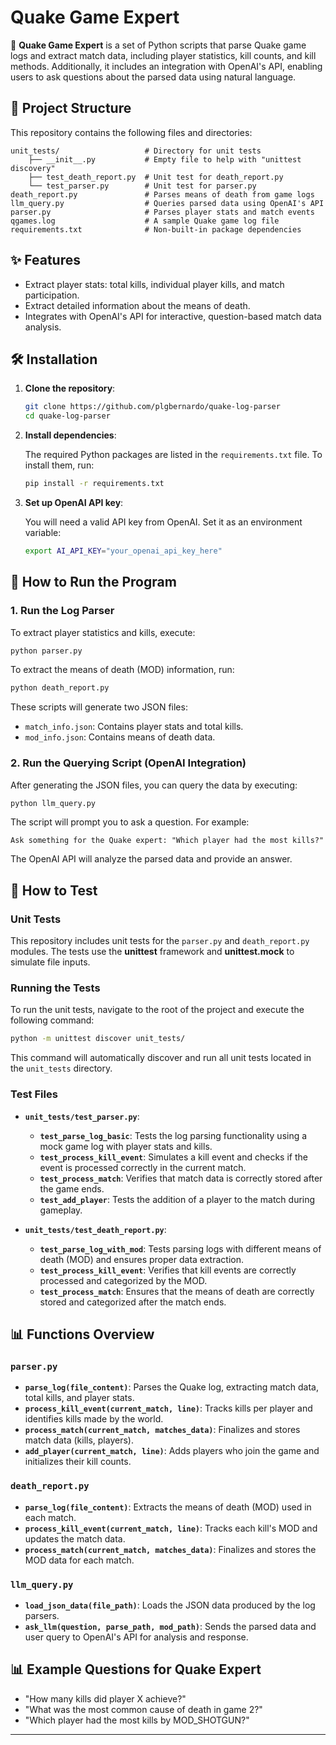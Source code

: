 # Quake Game Expert

🚀 **Quake Game Expert** is a set of Python scripts that parse Quake game logs and extract match data, including player statistics, kill counts, and kill methods. Additionally, it includes an integration with OpenAI's API, enabling users to ask questions about the parsed data using natural language.

## 📁 Project Structure

This repository contains the following files and directories:

```
unit_tests/                   # Directory for unit tests
    ├── __init__.py           # Empty file to help with "unittest discovery"
    ├── test_death_report.py  # Unit test for death_report.py
    └── test_parser.py        # Unit test for parser.py
death_report.py               # Parses means of death from game logs
llm_query.py                  # Queries parsed data using OpenAI's API
parser.py                     # Parses player stats and match events
qgames.log                    # A sample Quake game log file
requirements.txt              # Non-built-in package dependencies
```

## ✨ Features

- Extract player stats: total kills, individual player kills, and match participation.
- Extract detailed information about the means of death.
- Integrates with OpenAI's API for interactive, question-based match data analysis.

## 🛠️ Installation

1. **Clone the repository**:

   ```bash
   git clone https://github.com/plgbernardo/quake-log-parser
   cd quake-log-parser
   ```

2. **Install dependencies**:

   The required Python packages are listed in the `requirements.txt` file. To install them, run:

   ```bash
   pip install -r requirements.txt
   ```

3. **Set up OpenAI API key**:

   You will need a valid API key from OpenAI. Set it as an environment variable:

   ```bash
   export AI_API_KEY="your_openai_api_key_here"
   ```

## 🚀 How to Run the Program

### 1. **Run the Log Parser**

   To extract player statistics and kills, execute:

   ```bash
   python parser.py
   ```

   To extract the means of death (MOD) information, run:

   ```bash
   python death_report.py
   ```

   These scripts will generate two JSON files:
   
   - `match_info.json`: Contains player stats and total kills.
   - `mod_info.json`: Contains means of death data.

### 2. **Run the Querying Script (OpenAI Integration)**

   After generating the JSON files, you can query the data by executing:

   ```bash
   python llm_query.py
   ```

   The script will prompt you to ask a question. For example:

   ```
   Ask something for the Quake expert: "Which player had the most kills?"
   ```

   The OpenAI API will analyze the parsed data and provide an answer.

## 🧪 How to Test

### Unit Tests

This repository includes unit tests for the `parser.py` and `death_report.py` modules. The tests use the **unittest** framework and **unittest.mock** to simulate file inputs. 

### Running the Tests

To run the unit tests, navigate to the root of the project and execute the following command:

```bash
python -m unittest discover unit_tests/
```

This command will automatically discover and run all unit tests located in the `unit_tests` directory.

### Test Files

- **`unit_tests/test_parser.py`**:
  - **`test_parse_log_basic`**: Tests the log parsing functionality using a mock game log with player stats and kills.
  - **`test_process_kill_event`**: Simulates a kill event and checks if the event is processed correctly in the current match.
  - **`test_process_match`**: Verifies that match data is correctly stored after the game ends.
  - **`test_add_player`**: Tests the addition of a player to the match during gameplay.

- **`unit_tests/test_death_report.py`**:
  - **`test_parse_log_with_mod`**: Tests parsing logs with different means of death (MOD) and ensures proper data extraction.
  - **`test_process_kill_event`**: Verifies that kill events are correctly processed and categorized by the MOD.
  - **`test_process_match`**: Ensures that the means of death are correctly stored and categorized after the match ends.

## 📊 Functions Overview

### `parser.py`
- **`parse_log(file_content)`**: Parses the Quake log, extracting match data, total kills, and player stats.
- **`process_kill_event(current_match, line)`**: Tracks kills per player and identifies kills made by the world.
- **`process_match(current_match, matches_data)`**: Finalizes and stores match data (kills, players).
- **`add_player(current_match, line)`**: Adds players who join the game and initializes their kill counts.

### `death_report.py`
- **`parse_log(file_content)`**: Extracts the means of death (MOD) used in each match.
- **`process_kill_event(current_match, line)`**: Tracks each kill's MOD and updates the match data.
- **`process_match(current_match, matches_data)`**: Finalizes and stores the MOD data for each match.

### `llm_query.py`
- **`load_json_data(file_path)`**: Loads the JSON data produced by the log parsers.
- **`ask_llm(question, parse_path, mod_path)`**: Sends the parsed data and user query to OpenAI's API for analysis and response.

## 📊 Example Questions for Quake Expert

- "How many kills did player X achieve?"
- "What was the most common cause of death in game 2?"
- "Which player had the most kills by MOD_SHOTGUN?"

--- 
